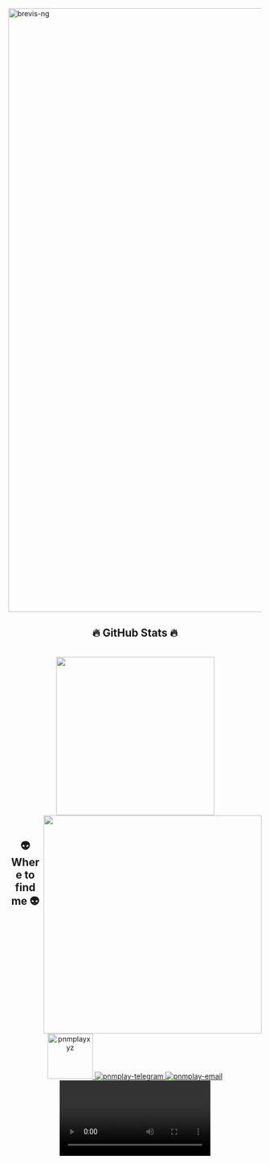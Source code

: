 <!-- brevis-ng -->
<a href="#" target="_blank">
  <img src="svg/brevis-ng.svg" width="1200" alt="brevis-ng" />
</a>

<h2 align="center">🔥 GitHub Stats 🔥</h2>
<!-- https://github.com/anuraghazra/github-readme-stats -->
<br>
<div align=center>
  <a href="#" title="Brevis-Ng">
    <img width="315" align="center" src="https://github-readme-stats.vercel.app/api/top-langs/?username=brevis-ng&hide=c%23,powershell,Mathematica,Ruby,Objective-C,Objective-C%2b%2b,Cuda&title_color=61dafb&text_color=ffffff&icon_color=61dafb&bg_color=20232a&langs_count=8&layout=compact&border_color=61dafb&hide_border=true" />
  </a>
  <a href="#" title="Brevis-Ng">
    <img align="right" width="434" src="https://github-readme-stats.vercel.app/api?username=brevis-ng&show_icons=true&theme=react&border_color=61dafb&hide_border=true" />
  </a>
</div>

<br>
<h2 align="center">👽 Where to find me 👽</h2>
<br>
<!-- https://icons8.com -->
<div align="center">
  <a href="//pnmplay.xyz" target="blank">
    <img width="90" height="90" src="images/icons8-website-100.png" alt="pnmplayxyz" />
  </a>
  <a href="https://t.me/pnmplayxyz" target="blank">
    <img src="images/icons8-telegram-app-100.png" alt="pnmplay-telegram" />
  </a>
  <a href="mailto:pnmop2001@gmail.com" target="top">
    <img src="images/icons8-mail-100.png" alt="pnmplay-email" />
  </a>
</div>
<div align="center">
<video src="/images/iq.mp4"></video>
</div>


